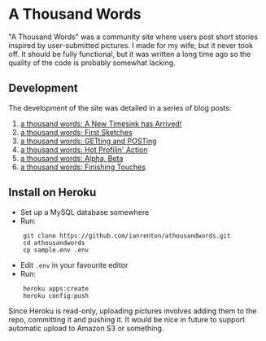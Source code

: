 A Thousand Words
================

"A Thousand Words" was a community site where users post short stories inspired by user-submitted pictures. I made for my wife, but it never took off. It should be fully functional, but it was written a long time ago so the quality of the code is probably somewhat lacking.

Development
-----------

The development of the site was detailed in a series of blog posts:

1. [a thousand words: A New Timesink has Arrived!](https://ianrenton.com/blog/a-new-timesink-has-arrived/)
2. [a thousand words: First Sketches](https://ianrenton.com/blog/a-thousand-words-first-sketches/)
3. [a thousand words: GETting and POSTing](https://ianrenton.com/blog/a-thousand-words-getting-and-posting/)
4. [a thousand words: Hot Profilin' Action](https://ianrenton.com/blog/a-thousand-words-hot-profilin-action/)
5. [a thousand words: Alpha, Beta](https://ianrenton.com/blog/a-thousand-words-alpha-beta/)
6. [a thousand words: Finishing Touches](https://ianrenton.com/blog/a-thousand-words-finishing-touches/)

Install on Heroku
-----------------

* Set up a MySQL database somewhere
* Run:

```
    git clone https://github.com/ianrenton/athousandwords.git
    cd athousandwords
    cp sample.env .env
```
* Edit `.env` in your favourite editor
* Run:

```
    heroku apps:create
    heroku config:push
```
Since Heroku is read-only, uploading pictures involves adding them to the repo, committing it and pushing it. It would be nice in future to support automatic upload to Amazon S3 or something.
